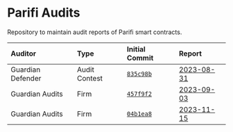 # Parifi Audits

Repository to maintain audit reports of Parifi smart contracts.

[835c98b]: https://github.com/GuardianAudits/PariFiDefenderAudit/commit/835c98b66fecfe072750c400ba3ac1b0f6a07ebd
[457f9f2]: https://github.com/Parifi/parifi-contracts-internal/commit/457f9f2e247e681e2e183a910d25335cb0473fc7
[04b1ea8]:  https://github.com/Parifi/parifi-contracts-internal/commit/04b1ea8d4895638bd4e5466c4b7a71625517077e

| Auditor               | Type              | Initial Commit       | Report                                       |
| :---------            | :---              | :------------------- | :------------------------------------------- |
| Guardian Defender     | Audit Contest     | [`835c98b`][835c98b] | [2023-08-31](https://github.com/GuardianAudits/DefenderAudits/blob/main/PariFi/Summary.md) |
| Guardian Audits       | Firm              | [`457f9f2`][457f9f2] | [2023-09-03](./parifi_audit_2-2023-09-03.pdf) |
| Guardian Audits       | Firm              | [`04b1ea8`][04b1ea8] | [2023-11-15](./parifi_audit_3-2023-11-15.pdf) |

